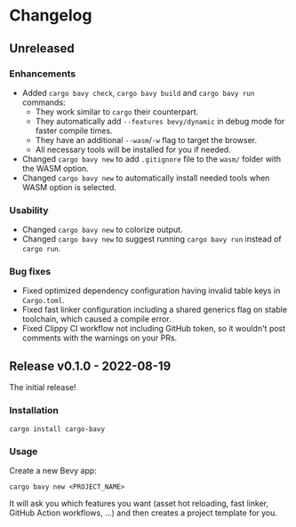 # Changelog

## Unreleased

### Enhancements

- Added `cargo bavy check`, `cargo bavy build` and `cargo bavy run` commands:
  - They work similar to `cargo` their counterpart.
  - They automatically add `--features bevy/dynamic` in debug mode for faster compile times.
  - They have an additional `--wasm`/`-w` flag to target the browser.
  - All necessary tools will be installed for you if needed.
- Changed `cargo bavy new` to add `.gitignore` file to the `wasm/` folder with the WASM option.
- Changed `cargo bavy new` to automatically install needed tools when WASM option is selected.

### Usability

- Changed `cargo bavy new` to colorize output.
- Changed `cargo bavy new` to suggest running `cargo bavy run` instead of `cargo run`.

### Bug fixes

- Fixed optimized dependency configuration having invalid table keys in `Cargo.toml`.
- Fixed fast linker configuration including a shared generics flag on stable toolchain, which caused a compile error.
- Fixed Clippy CI workflow not including GitHub token, so it wouldn't post comments with the warnings on your PRs.

## Release v0.1.0 - 2022-08-19

The initial release!

### Installation

```cli
cargo install cargo-bavy
```

### Usage

Create a new Bevy app:

```cli
cargo bavy new <PROJECT_NAME>
```

It will ask you which features you want (asset hot reloading, fast linker, GitHub Action workflows, ...) and then creates a project template for you.
